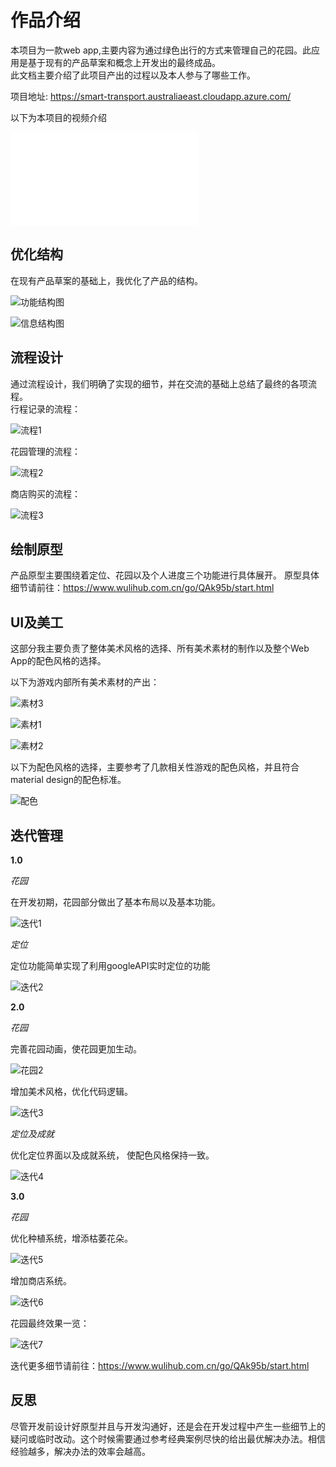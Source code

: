 # 作品介绍
本项目为一款web app,主要内容为通过绿色出行的方式来管理自己的花园。此应用是基于现有的产品草案和概念上开发出的最终成品。  
此文档主要介绍了此项目产出的过程以及本人参与了哪些工作。  

项目地址: https://smart-transport.australiaeast.cloudapp.azure.com/    

以下为本项目的视频介绍 

<iframe src="//player.bilibili.com/player.html?aid=203289530&bvid=BV1Vh411f7AW&cid=272820992&page=1" scrolling="no" style= "{width: 80%;}"border="0" frameborder="no" framespacing="0" allowfullscreen="true"> </iframe>

## 优化结构
在现有产品草案的基础上，我优化了产品的结构。 

![功能结构图](img/1.png "功能结构图")  

![信息结构图](img/22.png "信息结构图")

## 流程设计  
通过流程设计，我们明确了实现的细节，并在交流的基础上总结了最终的各项流程。  
行程记录的流程：  

![流程1](img/流程1.png "流程1")    

花园管理的流程：  

![流程2](img/流程2.png "流程2")    

商店购买的流程：  

![流程3](img/流程3.png "流程3")  

## 绘制原型  

产品原型主要围绕着定位、花园以及个人进度三个功能进行具体展开。
原型具体细节请前往：https://www.wulihub.com.cn/go/QAk95b/start.html  

## UI及美工  

这部分我主要负责了整体美术风格的选择、所有美术素材的制作以及整个Web App的配色风格的选择。  

以下为游戏内部所有美术素材的产出：  

![素材3](img/素材3.jpg "素材3")  

![素材1](img/素材1.jpg "素材1")    

![素材2](img/素材2.jpg "素材2")  

以下为配色风格的选择，主要参考了几款相关性游戏的配色风格，并且符合material design的配色标准。  

![配色](img/配色.jpg "配色")  


## 迭代管理  

**1.0**   

*花园*  

在开发初期，花园部分做出了基本布局以及基本功能。

![迭代1](img/迭代1.jpg "迭代1")  
  

*定位*

定位功能简单实现了利用googleAPI实时定位的功能  

![迭代2](img/迭代2.jpg "迭代2")  

**2.0**  

*花园*

完善花园动画，使花园更加生动。

![花园2](img/34.png "花园2")   

增加美术风格，优化代码逻辑。  

![迭代3](img/迭代3.jpg "迭代3") 

*定位及成就*  

优化定位界面以及成就系统， 使配色风格保持一致。  

![迭代4](img/迭代4.jpg "迭代4") 

**3.0**  

*花园*  

优化种植系统，增添枯萎花朵。  

![迭代5](img/迭代5.jpg "迭代5") 

增加商店系统。 

![迭代6](img/迭代6.jpg "迭代6")   

花园最终效果一览：  

![迭代7](img/迭代7.jpg "迭代7") 


迭代更多细节请前往：https://www.wulihub.com.cn/go/QAk95b/start.html

## 反思  

尽管开发前设计好原型并且与开发沟通好，还是会在开发过程中产生一些细节上的疑问或临时改动。这个时候需要通过参考经典案例尽快的给出最优解决办法。相信经验越多，解决办法的效率会越高。